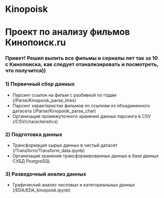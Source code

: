 # Kinopoisk
Проект по анализу фильмов Кинопоиск.ru
=======
### Привет! Решил вылить все фильмы и сериалы лет так за 10 с Кинопоиска, как следует отанализировать и посмотреть, что получится))

### 1) Первичный сбор данных
  - Парсинг ссылок на фильм с разбивкой по годам (/Parse/Kinopoisk_parse_links)
  - Парсинг характеристик фильмов по ссылкам из объединенного датасета (/Parse/Kinopoisk_parse_char)
  - Организация промежуточного хранения данных парсинга в CSV (/CSV/characteristics)
  
### 2) Подготовка данных
  - Трансформация сырых данных в чистый датасет (/Transform/Transform_data.ipynb)
  - Организация хранения трансформированных данных в базе данных СУБД PostgreSQL
  
### 3) Разведочный анализ данных
  - Графический анализ числовых и категориальных данных (/EDA/EDA_kinopoisk.ipynb)
  
